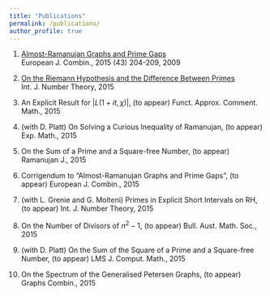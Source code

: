 ```yaml
---
title: "Publications"
permalink: /publications/
author_profile: true
---
```


1. [Almost-Ramanujan Graphs and Prime Gaps](http://www.sciencedirect.com/science/article/pii/S0195669814001450)  
European J. Combin., 2015 (43) 204-209, 2009

2. [On the Riemann Hypothesis and the Difference Between Primes](http://www.worldscientific.com/doi/abs/10.1142/S1793042115500426?src=recsys)  
Int. J. Number Theory, 2015

3. An Explicit Result for $|L(1+it, \chi)|$, (to appear) Funct. Approx. Comment. Math., 2015

4. (with D. Platt) On Solving a Curious Inequality of Ramanujan, (to appear) Exp. Math., 2015

5. On the Sum of a Prime and a Square-free Number, (to appear) Ramanujan J., 2015

6. Corrigendum to “Almost-Ramanujan Graphs and Prime Gaps”, (to appear) European J. Combin., 2015

7. (with L. Grenie and G. Molteni) Primes in Explicit Short Intervals on RH, (to appear) Int. J. Number Theory, 2015

8. On the Number of Divisors of $n^2-1$, (to appear) Bull. Aust. Math. Soc., 2015

9. (with D. Platt) On the Sum of the Square of a Prime and a Square-free Number, (to appear) LMS J. Comput. Math., 2015

10. On the Spectrum of the Generalised Petersen Graphs, (to appear) Graphs Combin., 2015

